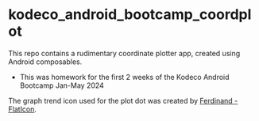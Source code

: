 # kodeco_android_bootcamp_coordplot

This repo contains a rudimentary coordinate plotter app, created using Android composables.
- This was homework for the first 2 weeks of the Kodeco Android Bootcamp Jan-May 2024

The graph trend icon used for the plot dot was created by [Ferdinand - FlatIcon](https://www.flaticon.com/free-icons/trend).

